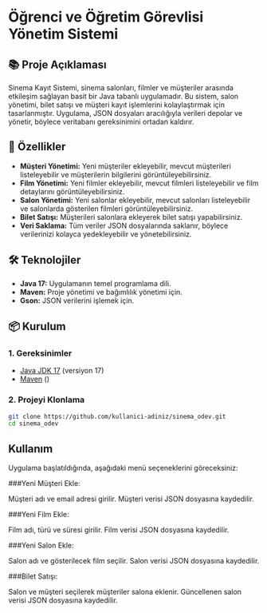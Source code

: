 # Öğrenci ve Öğretim Görevlisi Yönetim Sistemi

## 📚 Proje Açıklaması

Sinema Kayıt Sistemi, sinema salonları, filmler ve müşteriler arasında etkileşim sağlayan basit bir Java tabanlı uygulamadır. Bu sistem, salon yönetimi, bilet satışı ve müşteri kayıt işlemlerini kolaylaştırmak için tasarlanmıştır. Uygulama, JSON dosyaları aracılığıyla verileri depolar ve yönetir, böylece veritabanı gereksinimini ortadan kaldırır.

## 🚀 Özellikler

- **Müşteri Yönetimi:** Yeni müşteriler ekleyebilir, mevcut müşterileri listeleyebilir ve müşterilerin bilgilerini görüntüleyebilirsiniz.
- **Film Yönetimi:** Yeni filmler ekleyebilir, mevcut filmleri listeleyebilir ve film detaylarını görüntüleyebilirsiniz.
- **Salon Yönetimi:** Yeni salonlar ekleyebilir, mevcut salonları listeleyebilir ve salonlarda gösterilen filmleri görüntüleyebilirsiniz.
- **Bilet Satışı:** Müşterileri salonlara ekleyerek bilet satışı yapabilirsiniz.
- **Veri Saklama:** Tüm veriler JSON dosyalarında saklanır, böylece verilerinizi kolayca yedekleyebilir ve yönetebilirsiniz.

## 🛠 Teknolojiler

- **Java 17:** Uygulamanın temel programlama dili.
- **Maven:** Proje yönetimi ve bağımlılık yönetimi için.
- **Gson:** JSON verilerini işlemek için.

## 📦 Kurulum

### 1. Gereksinimler

- [Java JDK 17]([https://dotnet.microsoft.com/download](https://www.oracle.com/java/technologies/javase/jdk17-archive-downloads.html)) (versiyon 17)
- [Maven]([https://dotnet.microsoft.com/download](https://maven.apache.org/install.html)) ()

### 2. Projeyi Klonlama

```bash
git clone https://github.com/kullanici-adiniz/sinema_odev.git
cd sinema_odev
```

## Kullanım

Uygulama başlatıldığında, aşağıdaki menü seçeneklerini göreceksiniz:

###Yeni Müşteri Ekle:

Müşteri adı ve email adresi girilir.
Müşteri verisi JSON dosyasına kaydedilir.

###Yeni Film Ekle:

Film adı, türü ve süresi girilir.
Film verisi JSON dosyasına kaydedilir.

###Yeni Salon Ekle:

Salon adı ve gösterilecek film seçilir.
Salon verisi JSON dosyasına kaydedilir.

###Bilet Satışı:

Salon ve müşteri seçilerek müşteriler salona eklenir.
Güncellenen salon verisi JSON dosyasına kaydedilir.
